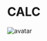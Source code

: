 # CALC

![avatar](https://s98vla.storage.yandex.net/rdisk/f1ba2c47343d81e3351b903f0356a1181b30f941440197cf5fa48d82b318e59c/61fed34b/s33kKGobRQzjVTr8JFKnIo8b5MgK-h5_bRcrFlYxGlZktNL4CcG3VOrHRxTSA1x-gP0yhS_aJ5d4e1EBJYtJnQ==?uid=1077054270&filename=calc.png&disposition=inline&hash=&limit=0&content_type=image%2Fpng&owner_uid=1077054270&fsize=44667&hid=adb65484719b41d0da7a2adbe1c7d2c3&media_type=image&tknv=v2&etag=3374f8a2693b2bb9f52696aa6cb6f4d5&rtoken=n6owunbuAEjK&force_default=yes&ycrid=na-04d839a755d73c51eb99893632bbc65a-downloader23e&ts=5d74a939328c0&s=38af8da4ba7c0c10556c792030cf58bead182af818524588dea1c56e5627cc93&pb=U2FsdGVkX19zb818BMDUTwn8zJSHQ8as9qVGqAYD4BpQ4SNLOLyvBTaV2UjYlfBhPlpJpURuIDH9-9DT6TQ3t4DO-QKjzU4AA4cyGizXzWg)
